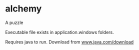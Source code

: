 # alchemy
A puzzle

Executable file exists in application.windows folders.

Requires java to run. Download from www.java.com/download
